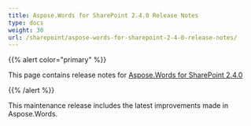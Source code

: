 ```yaml
---
title: Aspose.Words for SharePoint 2.4.0 Release Notes
type: docs
weight: 30
url: /sharepoint/aspose-words-for-sharepoint-2-4-0-release-notes/
---
```


{{% alert color="primary" %}} 

This page contains release notes for [Aspose.Words for SharePoint 2.4.0](http://www.aspose.com/downloads/words/sharepoint/new-releases/aspose.words-for-sharepoint-2.4.0/)

{{% /alert %}} 

This maintenance release includes the latest improvements made in Aspose.Words.
